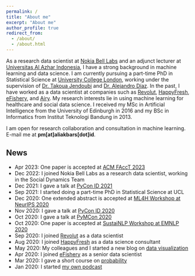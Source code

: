```yaml
---
permalink: /
title: "About me"
excerpt: "About me"
author_profile: true
redirect_from: 
  - /about/
  - /about.html
---
```


As a research data scientist at [Nokia Bell Labs](https://www.bell-labs.com/) and an adjunct lecturer at [Universitas Al Azhar Indonesia](https://uai.ac.id/), I have a strong background in machine learning and data science. I am currently pursuing a part-time PhD in Statistical Science at [University College London](https://www.ucl.ac.uk/), working under the supervision of [Dr. Takoua Jendoubi](https://takouajendoubi.github.io/) and [Dr. Alejandro Díaz](https://iris.ucl.ac.uk/iris/browse/profile?upi=FADIA90). In the past, I have worked as a data scientist at companies such as [Revolut](https://www.revolut.com/), [HappyFresh](https://www.happyfresh.com/), [eFishery](https://efishery.com/), and [Airy](https://www.airyrooms.com/). My research interests lie in using machine learning for healthcare and social data science. I received my MSc in Artificial Intelligence from the University of Edinburgh in 2016 and my BSc in Informatics from Institut Teknologi Bandung in 2013.

I am open for research collaboration and consultation in machine learning. E-mail me at **pm[at]aliakbars[dot]id**.

## News

* Apr 2023: One paper is accepted at [ACM FAccT 2023](https://facctconference.org/2023/index.html)
* Dec 2022: I joined Nokia Bell Labs as a research data scientist, working in the Social Dynamics Team
* Dec 2021: I gave a talk at [PyCon ID 2021](https://pycon.id/speaker)
* Sep 2021: I started doing a part-time PhD in Statistical Science at UCL
* Dec 2020: One extended abstract is accepted at [ML4H Workshop at NeurIPS 2020](https://ml4health.github.io/2020/pages/extended-abstracts.html)
* Nov 2020: I gave a talk at [PyCon ID 2020](https://pycon.id/speaker/ali-akbar-septiandri)
* Oct 2020: I gave a talk at [PyMCon 2020](https://pymc-devs.github.io/pymcon/)
* Oct 2020: One paper is accepted at [SustaiNLP Workshop at EMNLP 2020](https://www.aclweb.org/anthology/2020.sustainlp-1.1.pdf)
* Sep 2020: I joined [Revolut](https://www.revolut.com/) as a data scientist
* Aug 2020: I joined [HappyFresh](https://www.happyfresh.com/) as a data science consultant
* May 2020: My colleagues and I started a new blog on [data visualization](https://grafik.tentangdata.com/)
* Apr 2020: I joined [eFishery](https://efishery.com/) as a senior data scientist
* Mar 2020: I gave a short course on [probability](https://www.youtube.com/playlist?list=PLvLX5-kC2DXaUM8eB8vgBbhjtMCLmI3x2)
* Jan 2020: I started [my own podcast](https://open.spotify.com/show/68M1vH2k21fsTFibovdYWl?si=rdWYPbMETxa0nZlVxilJ8g)